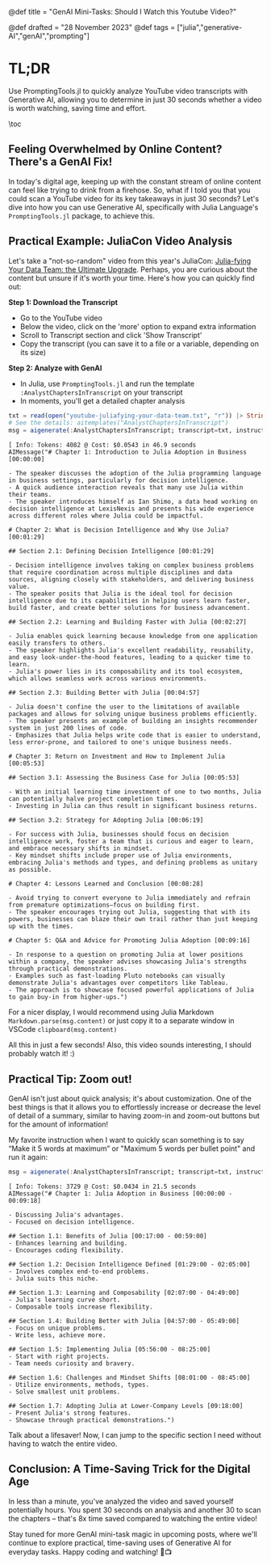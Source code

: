 @def title = "GenAI Mini-Tasks: Should I Watch this Youtube Video?"
<!-- @def published = "27 November 2023" -->
@def drafted = "28 November 2023"
@def tags = ["julia","generative-AI","genAI","prompting"]

# TL;DR
Use PromptingTools.jl to quickly analyze YouTube video transcripts with Generative AI, allowing you to determine in just 30 seconds whether a video is worth watching, saving time and effort.

\toc 

## Feeling Overwhelmed by Online Content? There's a GenAI Fix!

In today's digital age, keeping up with the constant stream of online content can feel like trying to drink from a firehose. So, what if I told you that you could scan a YouTube video for its key takeaways in just 30 seconds? Let's dive into how you can use Generative AI, specifically with Julia Language's `PromptingTools.jl` package, to achieve this.

## Practical Example: JuliaCon Video Analysis

Let's take a "not-so-random" video from this year's JuliaCon: [Julia-fying Your Data Team: the Ultimate Upgrade](https://www.youtube.com/watch?v=oKuaKPy-gPo&ab_channel=TheJuliaProgrammingLanguage). Perhaps, you are curious about the content but unsure if it's worth your time. Here's how you can quickly find out:

**Step 1: Download the Transcript**
   - Go to the YouTube video
   - Below the video, click on the 'more' option to expand extra information
   - Scroll to Transcript section and click 'Show Transcript'
   - Copy the transcript (you can save it to a file or a variable, depending on its size)

**Step 2: Analyze with GenAI**
   - In Julia, use `PromptingTools.jl` and run the template `:AnalystChaptersInTranscript` on your transcript
   - In moments, you'll get a detailed chapter analysis

```julia
txt = read(open("youtube-juliafying-your-data-team.txt", "r")) |> String
# See the details: aitemplates("AnalystChaptersInTranscript")
msg = aigenerate(:AnalystChaptersInTranscript; transcript=txt, instructions="None.", model="gpt4t")
```

```plaintext
[ Info: Tokens: 4082 @ Cost: $0.0543 in 46.9 seconds
AIMessage("# Chapter 1: Introduction to Julia Adoption in Business [00:00:00]

- The speaker discusses the adoption of the Julia programming language in business settings, particularly for decision intelligence.
- A quick audience interaction reveals that many use Julia within their teams.
- The speaker introduces himself as Ian Shimo, a data head working on decision intelligence at LexisNexis and presents his wide experience across different roles where Julia could be impactful.

# Chapter 2: What is Decision Intelligence and Why Use Julia? [00:01:29]

## Section 2.1: Defining Decision Intelligence [00:01:29]

- Decision intelligence involves taking on complex business problems that require coordination across multiple disciplines and data sources, aligning closely with stakeholders, and delivering business value.
- The speaker posits that Julia is the ideal tool for decision intelligence due to its capabilities in helping users learn faster, build faster, and create better solutions for business advancement.

## Section 2.2: Learning and Building Faster with Julia [00:02:27]

- Julia enables quick learning because knowledge from one application easily transfers to others.
- The speaker highlights Julia's excellent readability, reusability, and easy look-under-the-hood features, leading to a quicker time to learn.
- Julia's power lies in its composability and its tool ecosystem, which allows seamless work across various environments.

## Section 2.3: Building Better with Julia [00:04:57]

- Julia doesn't confine the user to the limitations of available packages and allows for solving unique business problems efficiently.
- The speaker presents an example of building an insights recommender system in just 200 lines of code.
- Emphasizes that Julia helps write code that is easier to understand, less error-prone, and tailored to one's unique business needs.

# Chapter 3: Return on Investment and How to Implement Julia [00:05:53]

## Section 3.1: Assessing the Business Case for Julia [00:05:53]

- With an initial learning time investment of one to two months, Julia can potentially halve project completion times.
- Investing in Julia can thus result in significant business returns.

## Section 3.2: Strategy for Adopting Julia [00:06:19]

- For success with Julia, businesses should focus on decision intelligence work, foster a team that is curious and eager to learn, and embrace necessary shifts in mindset.
- Key mindset shifts include proper use of Julia environments, embracing Julia's methods and types, and defining problems as unitary as possible.

# Chapter 4: Lessons Learned and Conclusion [00:08:28]

- Avoid trying to convert everyone to Julia immediately and refrain from premature optimizations—focus on building first.
- The speaker encourages trying out Julia, suggesting that with its powers, businesses can blaze their own trail rather than just keeping up with the times.

# Chapter 5: Q&A and Advice for Promoting Julia Adoption [00:09:16]

- In response to a question on promoting Julia at lower positions within a company, the speaker advises showcasing Julia's strengths through practical demonstrations.
- Examples such as fast-loading Pluto notebooks can visually demonstrate Julia's advantages over competitors like Tableau.
- The approach is to showcase focused powerful applications of Julia to gain buy-in from higher-ups.")

```

For a nicer display, I would recommend using Julia Markdown `Markdown.parse(msg.content)` or just copy it to a separate window in VSCode `clipboard(msg.content)`

All this in just a few seconds! 
Also, this video sounds interesting, I should probably watch it! :)

## Practical Tip: Zoom out!

GenAI isn't just about quick analysis; it's about customization.
One of the best things is that it allows you to effortlessly increase or decrease the level of detail of a summary, similar to having zoom-in and zoom-out buttons but for the amount of information!

My favorite instruction when I want to quickly scan something is to say “Make it 5 words at maximum” or "Maximum 5 words per bullet point" and run it again:

```julia
msg = aigenerate(:AnalystChaptersInTranscript; transcript=txt, instructions="Maximum 2 bullet points per section or chapter. Maximum 5 words per bullet point.", model="gpt4t")
```

```plaintext
[ Info: Tokens: 3729 @ Cost: $0.0434 in 21.5 seconds
AIMessage("# Chapter 1: Julia Adoption in Business [00:00:00 - 00:09:18]

- Discussing Julia's advantages.
- Focused on decision intelligence.

## Section 1.1: Benefits of Julia [00:17:00 - 00:59:00]
- Enhances learning and building.
- Encourages coding flexibility.

## Section 1.2: Decision Intelligence Defined [01:29:00 - 02:05:00]
- Involves complex end-to-end problems.
- Julia suits this niche.

## Section 1.3: Learning and Composability [02:07:00 - 04:49:00]
- Julia's learning curve short.
- Composable tools increase flexibility.

## Section 1.4: Building Better with Julia [04:57:00 - 05:49:00]
- Focus on unique problems.
- Write less, achieve more.

## Section 1.5: Implementing Julia [05:56:00 - 08:25:00]
- Start with right projects.
- Team needs curiosity and bravery.

## Section 1.6: Challenges and Mindset Shifts [08:01:00 - 08:45:00]
- Utilize environments, methods, types.
- Solve smallest unit problems.

## Section 1.7: Adopting Julia at Lower-Company Levels [09:18:00]
- Present Julia's strong features.
- Showcase through practical demonstrations.")
```

Talk about a lifesaver! Now, I can jump to the specific section I need without having to watch the entire video.


## Conclusion: A Time-Saving Trick for the Digital Age
In less than a minute, you've analyzed the video and saved yourself potentially hours. You spent 30 seconds on analysis and another 30 to scan the chapters – that's 8x time saved compared to watching the entire video!

Stay tuned for more GenAI mini-task magic in upcoming posts, where we'll continue to explore practical, time-saving uses of Generative AI for everyday tasks. Happy coding and watching! 🚀📺
